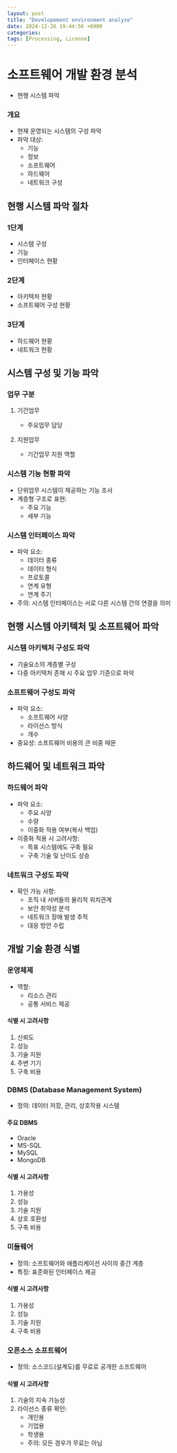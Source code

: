 ```yaml
---
layout: post
title: "Developement environment analyze"
date: 2024-12-26 19:44:56 +0900
categories: 
tags: [Processing, License]
---
```


# 소프트웨어 개발 환경 분석

- 현행 시스템 파악

### 개요
- 현재 운영되는 시스템의 구성 파악
- 파악 대상:
  - 기능
  - 정보
  - 소프트웨어
  - 하드웨어
  - 네트워크 구성

## 현행 시스템 파악 절차

### 1단계
- 시스템 구성
- 기능
- 인터페이스 현황

### 2단계
- 아키텍처 현황
- 소프트웨어 구성 현황

### 3단계
- 하드웨어 현황
- 네트워크 현황

## 시스템 구성 및 기능 파악

### 업무 구분
1. 기간업무
   - 주요업무 담당

2. 지원업무
   - 기간업무 지원 역할

### 시스템 기능 현황 파악
- 단위업무 시스템이 제공하는 기능 조사
- 계층형 구조로 표현:
  - 주요 기능
  - 세부 기능

### 시스템 인터페이스 파악
- 파악 요소:
  - 데이터 종류
  - 데이터 형식
  - 프로토콜
  - 연계 유형
  - 연계 주기
- 주의: 시스템 인터페이스는 서로 다른 시스템 간의 연결을 의미

## 현행 시스템 아키텍처 및 소프트웨어 파악

### 시스템 아키텍처 구성도 파악
- 기술요소의 계층별 구성
- 다중 아키텍처 존재 시 주요 업무 기준으로 파악

### 소프트웨어 구성도 파악
- 파악 요소:
  - 소프트웨어 사양
  - 라이선스 방식
  - 개수
- 중요성: 소프트웨어 비용의 큰 비중 때문

## 하드웨어 및 네트워크 파악

### 하드웨어 파악
- 파악 요소:
  - 주요 사양
  - 수량
  - 이중화 적용 여부(복사 백업)
- 이중화 적용 시 고려사항:
  - 목표 시스템에도 구축 필요
  - 구축 기술 및 난이도 상승

### 네트워크 구성도 파악
- 확인 가능 사항:
  - 조직 내 서버들의 물리적 위치관계
  - 보안 취약성 분석
  - 네트워크 장애 발생 추적
  - 대응 방안 수립

## 개발 기술 환경 식별

### 운영체제
- 역할:
  - 리소스 관리
  - 공통 서비스 제공

#### 식별 시 고려사항
1. 신뢰도
2. 성능
3. 기술 지원
4. 주변 기기
5. 구축 비용

### DBMS (Database Management System)
- 정의: 데이터 저장, 관리, 상호작용 시스템

#### 주요 DBMS
- Oracle
- MS-SQL
- MySQL
- MongoDB

#### 식별 시 고려사항
1. 가용성
2. 성능
3. 기술 지원
4. 상호 호환성
5. 구축 비용

### 미들웨어
- 정의: 소프트웨어와 애플리케이션 사이의 중간 계층
- 특징: 표준화된 인터페이스 제공

#### 식별 시 고려사항
1. 가용성
2. 성능
3. 기술 지원
4. 구축 비용

### 오픈소스 소프트웨어
- 정의: 소스코드(설계도)를 무료로 공개한 소프트웨어

#### 식별 시 고려사항
1. 기술의 지속 가능성
2. 라이선스 종류 확인:
   - 개인용
   - 기업용
   - 학생용
   - 주의: 모든 경우가 무료는 아님